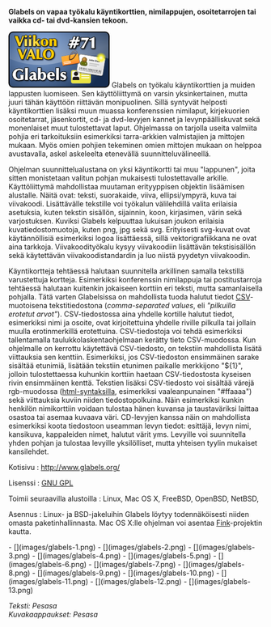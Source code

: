 <!--
Title: Glabels
Week: 2x19
Number: 71
Date: 2012/05/06
Pageimage: valo71-glabels.png
Tags: Linux,Mac OS X,FreeBSD,OpenBSD,NetBSD
-->

**Glabels on vapaa työkalu käyntikorttien, nimilappujen, osoitetarrojen
tai vaikka cd- tai dvd-kansien tekoon.**

![](images/valo71-glabels.png "fig:valo71-glabels.png") Glabels on työkalu
käyntikorttien ja muiden lappusten luomiseen. Sen käyttöliittymä on
varsin yksinkertainen, mutta juuri tähän käyttöön riittävän
monipuolinen. Sillä syntyvät helposti käyntikorttien lisäksi muun muassa
konferenssien nimilaput, kirjekuorien osoitetarrat, jäsenkortit, cd- ja
dvd-levyjen kannet ja levynpäälliskuvat sekä monenlaiset muut
tulostettavat laput. Ohjelmassa on tarjolla useita valmiita pohjia eri
tarkoituksiin esimerkiksi tarra-arkkien valmistajien ja mittojen mukaan.
Myös omien pohjien tekeminen omien mittojen mukaan on helppoa
avustavalla, askel askeleelta etenevällä suunnitteluvälineellä.

Ohjelman suunnittelualustana on yksi käyntikortti tai muu "lappunen",
joita sitten monistetaan valitun pohjan mukaisesti tulostettavalle
arkille. Käyttöliittymä mahdollistaa muutaman erityyppisen objektin
lisäämisen alustalle. Näitä ovat: teksti, suorakaide, viiva,
ellipsi/ympyrä, kuva tai viivakoodi. Lisättävälle tekstille voi työkalun
välilehdillä valita erilaisia asetuksia, kuten tekstin sisällön,
sijainnin, koon, kirjasimen, värin sekä varjostuksen. Kuviksi Glabels
kelpuuttaa lukuisan joukon erilaisia kuvatiedostomuotoja, kuten png, jpg
sekä svg. Erityisesti svg-kuvat ovat käytännöllisiä esimerkiksi logoa
lisättäessä, sillä vektorigrafiikkana ne ovat aina tarkkoja.
Viivakoodityökalu kysyy viivakoodiin lisättävän tekstisisällön sekä
käytettävän viivakoodistandardin ja luo niistä pyydetyn viivakoodin.

Käyntikortteja tehtäessä halutaan suunnitella arkillinen samalla
tekstillä varustettuja kortteja. Esimerkiksi konferenssin nimilappuja
tai postitustarroja tehtäessä halutaan kuitenkin jokaiseen korttiin eri
teksti, mutta samanlaisella pohjalla. Tätä varten Glabelsissa on
mahdollista tuoda halutut tiedot
[CSV](http://fi.wikipedia.org/wiki/CSV)-muotoisena tekstitiedostona
(*comma-separated values*, eli *"pilkuilla erotetut arvot"*).
CSV-tiedostossa aina yhdelle kortille halutut tiedot, esimerkiksi nimi
ja osoite, ovat kirjoitettuina yhdelle riville pilkulla tai jollain
muulla erotinmerkillä erotettuina. CSV-tiedostoja voi tehdä esimerkiksi
tallentamalla taulukkolaskentaohjelmaan kerätty tieto CSV-muodossa. Kun
ohjelmalle on kerrottu käytettävä CSV-tiedosto, on tekstiin mahdollista
lisätä viittauksia sen kenttiin. Esimerkiksi, jos CSV-tiedoston
ensimmäinen sarake sisältää etunimiä, lisätään tekstiin etunimen
paikalle merkkijono "\${1}", jolloin tulostettaessa kuhunkin korttiin
haetaan CSV-tiedostosta kyseisen rivin ensimmäinen kenttä. Tekstien
lisäksi CSV-tiedosto voi sisältää värejä rgb-muodossa
([html-syntaksilla](http://www.w3schools.com/html/html_colors.asp),
esimerkiksi vaaleanpunainen "\#ffaaaa") sekä viittauksia kuviin niiden
tiedostopolkuina. Näin esimerkiksi kunkin henkilön nimikorttiin voidaan
tulostaa hänen kuvansa ja taustaväriksi laittaa osastoa tai asemaa
kuvaava väri. CD-levyjen kanssa näin on mahdollista esimerkiksi koota
tiedostoon useamman levyn tiedot: esittäjä, levyn nimi, kansikuva,
kappaleiden nimet, halutut värit yms. Levyille voi suunnitella yhden
pohjan ja tulostaa levyille yksilölliset, mutta yhteisen tyylin mukaiset
kansilehdet.

Kotisivu
:   <http://www.glabels.org/>

Lisenssi
:   [GNU GPL](GNU_GPL)

Toimii seuraavilla alustoilla
:   Linux, Mac OS X, FreeBSD, OpenBSD, NetBSD,

Asennus
:   Linux- ja BSD-jakeluihin Glabels löytyy todennäköisesti niiden
    omasta paketinhallinnasta. Mac OS X:lle ohjelman voi asentaa
    [Fink](http://pdb.finkproject.org/pdb/package.php/glabels)-projektin
    kautta.

<div class="psgallery" markdown="1">
-   [](images/glabels-1.png)
-   [](images/glabels-2.png)
-   [](images/glabels-3.png)
-   [](images/glabels-4.png)
-   [](images/glabels-5.png)
-   [](images/glabels-6.png)
-   [](images/glabels-7.png)
-   [](images/glabels-8.png)
-   [](images/glabels-9.png)
-   [](images/glabels-10.png)
-   [](images/glabels-11.png)
-   [](images/glabels-12.png)
-   [](images/glabels-13.png)
</div>

*Teksti: Pesasa* <br />
*Kuvakaappaukset: Pesasa*
